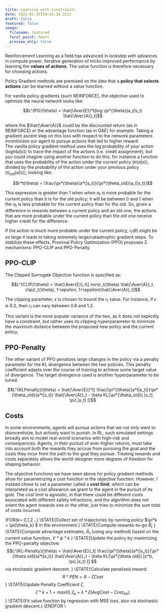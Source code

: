 ```yaml
---
title: Learning with Constraints
date: 2021-01-15T19:42:34.221Z
draft: false
featured: false
image:
  filename: featured
  focal_point: Smart
  preview_only: false
---
```

Reinforcement Learning as a field has advanced in lockstep with advances in compute power. Iterative generation of tricks improved performance by learning the **values of actions.** The value function is therefore necessary for choosing actions.

Policy Gradient methods are premised on the idea that a **policy that selects actions** can be learned without a value function. 

For vanilla policy gradients (such REINFORCE), the objective used to optimize the neural network looks like:

$$L^{PG}(\theta) = \hat{\Aver{E}}*t[log \pi*{\theta}(a_t|s_t) \hat{\Aver{A}}_t]$$

where the $\hat{\Aver{A}}$ could be the discounted return (as in
REINFORCE) or the advantage function (as in GAE) for example. Taking a
gradient ascent step on this loss with respect to the network parameters
incentivizes our agent to pursue actions that led to higher reward.\
The vanilla policy gradient method uses the log probability of your
action $(log \pi(a|s))$ to trace the impact of the actions (i.e. credit
assignment), but you could imagine using another function to do this,
for instance a function that uses the probability of the action under
the current policy $(\pi(a|s))$, divided by the probability of the
action under your previous policy $(\pi_{old}(a|s))$, looking like:



$$r*t(\theta) = \frac{\pi*{\theta}(a*t|s_t)}{\pi*{\theta_old}(a_t|s_t)}$$

This expression is greater than 1 when when $a_t$ is more probable for
the current policy than it is for the old policy; it will be between 0
and 1 when the $a_t$ is less probable for the current policy than for
the old. So, given a difference in rewards between a current policy and
an old one, the actions that are more probable under the current policy
than the old one receive higher credit for the difference.

If the action is much more probable under the current policy,
$r_t(\theta)$ might be so large it leads to taking extremely
large/catastrophic gradient steps. To stabilize these effects, Proximal Policy Optimization (PPO) proposes 2 mechanisms: PPO-CLIP and PPO-Penalty.

## PPO-CLIP

The Clipped Surrogate Objective function is specified as:

$$L^{CLIP}(\theta) = \hat{\Aver{E}}_t\[ min(r_t(\theta) \hat{\Aver{A}}_t, clip(r_t(\theta), 1-\epsilon, 1+\epsilon)\hat{\Aver{A}}_t]$$

The clipping parameter, $\epsilon$ is chosen to bound the $r_t$ value. For instance, if $\epsilon$ is 0.2, then $r_t$ can vary between 0.8 and 1.2.

This variant is the more popular variance of the two, as it does not explicitly have a constraint, but rather uses its clipping hyperparameter to minimize the maximum distance between the proposed new policy and the current policy.

## PPO-Penalty

The other variant of PPO penalizes large changes in the policy via a penalty parameter for the KL divergence between the two policies. This penalty coefficient adapts over the course of training to achieve some target value of divergence. The target divergence used is another hyperparameter to be tuned.

$$L^{KLPenalty}(\theta) = \hat{\Aver{E}}*t[ \frac{\pi*{\theta}(a*t|s_t)}{\pi*{\theta_old}(a*t|s_t)} \hat{\Aver{A}}_t - \beta KL[\pi*{\theta_old}(.|s_t), \pi(.|s_t) ]]$$

## **Costs**

In some environments, agents will pursue actions that we not only want to disincentivize, but actively want to punish. In RL, such simulated settings broadly aim to model real-world scenarios with high-risk and consequences. Agents, in their pursuit of ever-higher returns, must take into account both the rewards they accrue from pursuing the goal and the costs they incur from the path to the goal they pursue. Treating rewards and costs separately allows the world-designer more degrees of freedom for shaping behavior. 

The objective functions we have seen above for policy gradient methods allow for parametrizing a cost function in the objective function. However, I instead chose to set a parameter called a **cost limit**, which can be interpreted as a cost allowance we grant to the agent in the pursuit of its goal. The cost limit is agnostic, in that there could be different costs associated with different safety infractions, and the algorithm does not orient the agent towards one or the other, just tries to minimize the sum total of costs incurred.



\FOR{k= 0,1,2...}
\STATE{Collect set of trajectories by running policy $\pi*k = \pi(\theta_k) $ in the environment.}
\STATE{Compute rewards-to-go $\hat{R}_t$ }
\STATE{Compute advantage estimates, $\hat{A}_t$ (using any method) based on the current value function, $V*{\psi*k}$ }
\STATE{Update the policy by maximizing the PPO-penalty objective: 
$$L^{KL-Penalty}(\theta) = \hat{\Aver{E}}_t[ \frac{\pi*{\theta}(a*t|s_t)}{\pi*{\theta old}(a*t|s_t)} \hat{\Aver{A}}_t - \beta KL[\pi*{\theta old}(.|s*t), \pi(.|s_t) ]]  $$ via stochastic gradient descent. }
\STATE{Calculate penalized reward: $$R*{PEN} = R - \zeta Cost $$ }
\STATE{Update Penalty Coefficient $\zeta$, $$\zeta*{k+1} = max(0, \zeta_k + \lambda*{\zeta}(Avg Cost - Cost_{lim} )$$ }
\STATE{Fit value function by regression with MSE loss, also via stochastic gradient descent.}
\ENDFOR
\



![]()